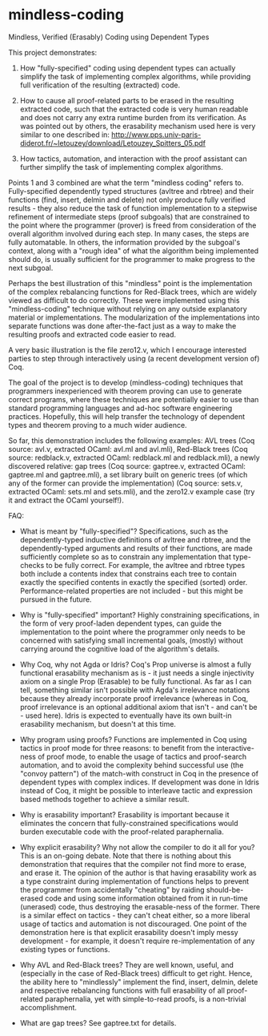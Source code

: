 
mindless-coding
===============

Mindless, Verified (Erasably) Coding using Dependent Types

This project demonstrates:

1. How "fully-specified" coding using dependent types can actually
simplify the task of implementing complex algorithms, while providing
full verification of the resulting (extracted) code.

2. How to cause all proof-related parts to be erased in the resulting
extracted code, such that the extracted code is very human readable
and does not carry any extra runtime burden from its verification.  As
was pointed out by others, the erasability mechanism used here is very
similar to one described in:
http://www.pps.univ-paris-diderot.fr/~letouzey/download/Letouzey_Spitters_05.pdf

3. How tactics, automation, and interaction with the proof assistant
can further simplify the task of implementing complex algorithms.

Points 1 and 3 combined are what the term "mindless coding" refers to.
Fully-specified dependently typed structures (avltree and rbtree) and
their functions (find, insert, delmin and delete) not only produce
fully verified results - they also reduce the task of function
implementation to a stepwise refinement of intermediate steps (proof
subgoals) that are constrained to the point where the programmer
(prover) is freed from consideration of the overall algorithm involved
during each step.  In many cases, the steps are fully automatable.  In
others, the information provided by the subgoal's context, along with
a "rough idea" of what the algorithm being implemented should do, is
usually sufficient for the programmer to make progress to the next
subgoal.

Perhaps the best illustration of this "mindless" point is the
implementation of the complex rebalancing functions for Red-Black
trees, which are widely viewed as difficult to do correctly.  These
were implemented using this "mindless-coding" technique without
relying on any outside explanatory material or implementations.  The
modularization of the implementations into separate functions was done
after-the-fact just as a way to make the resulting proofs and
extracted code easier to read.

A very basic illustration is the file zero12.v, which I encourage
interested parties to step through interactively using (a recent
development version of) Coq.

The goal of the project is to develop (mindless-coding) techniques
that programmers inexperienced with theorem proving can use to
generate correct programs, where these techniques are potentially
easier to use than standard programming languages and ad-hoc software
engineering practices.  Hopefully, this will help transfer the
technology of dependent types and theorem proving to a much wider
audience.

So far, this demonstration includes the following examples: AVL trees
(Coq source: avl.v, extracted OCaml: avl.ml and avl.mli), Red-Black
trees (Coq source: redblack.v, extracted OCaml: redblack.ml and
redblack.mli), a newly discovered relative: gap trees (Coq source:
gaptree.v, extracted OCaml: gaptree.ml and gaptree.mli), a set library
built on generic trees (of which any of the former can provide the
implementation) (Coq source: sets.v, extracted OCaml: sets.ml and
sets.mli), and the zero12.v example case (try it and extract the OCaml
yourself!).

FAQ:

- What is meant by "fully-specified"?  Specifications, such as the
  dependently-typed inductive definitions of avltree and rbtree, and
  the dependently-typed arguments and results of their functions, are
  made sufficiently complete so as to constrain any implementation
  that type-checks to be fully correct.  For example, the avltree and
  rbtree types both include a contents index that constrains each tree
  to contain exactly the specified contents in exactly the specified
  (sorted) order.  Performance-related properties are not included -
  but this might be pursued in the future.

- Why is "fully-specified" important?  Highly constraining
  specifications, in the form of very proof-laden dependent types, can
  guide the implementation to the point where the programmer only
  needs to be concerned with satisfying small incremental goals,
  (mostly) without carrying around the cognitive load of the
  algorithm's details.

- Why Coq, why not Agda or Idris?  Coq's Prop universe is almost a
  fully functional erasability mechanism as is - it just needs a
  single injectivity axiom on a single Prop (Erasable) to be fully
  functional.  As far as I can tell, something similar isn't possible
  with Agda's irrelevance notations because they already incorporate
  proof irrelevance (whereas in Coq, proof irrelevance is an optional
  additional axiom that isn't - and can't be - used here).  Idris is
  expected to eventually have its own built-in erasability mechanism,
  but doesn't at this time.

- Why program using proofs?  Functions are implemented in Coq using
  tactics in proof mode for three reasons: to benefit from the
  interactive-ness of proof mode, to enable the usage of tactics and
  proof-search automation, and to avoid the complexity behind
  successful use (the "convoy pattern") of the match-with construct in
  Coq in the presence of dependent types with complex indices.  If
  development was done in Idris instead of Coq, it might be possible
  to interleave tactic and expression based methods together to
  achieve a similar result.

- Why is erasability important?  Erasability is important because it
  eliminates the concern that fully-constrained specifications would
  burden executable code with the proof-related paraphernalia.

- Why explicit erasability?  Why not allow the compiler to do it all
  for you?  This is an on-going debate.  Note that there is nothing
  about this demonstration that requires that the compiler not find
  more to erase, and erase it.  The opinion of the author is that
  having erasability work as a type constraint during implementation
  of functions helps to prevent the programmer from accidentally
  "cheating" by raiding should-be-erased code and using some
  information obtained from it in run-time (unerased) code, thus
  destroying the erasable-ness of the former.  There is a similar
  effect on tactics - they can't cheat either, so a more liberal usage
  of tactics and automation is not discouraged.  One point of the
  demonstration here is that explicit erasability doesn't imply messy
  development - for example, it doesn't require re-implementation of
  any existing types or functions.

- Why AVL and Red-Black trees?  They are well known, useful, and
  (especially in the case of Red-Black trees) difficult to get right.
  Hence, the ability here to "mindlessly" implement the find, insert,
  delmin, delete and respective rebalancing functions with full
  erasability of all proof-related paraphernalia, yet with
  simple-to-read proofs, is a non-trivial accomplishment.

- What are gap trees?  See gaptree.txt for details.
